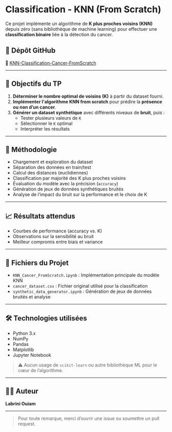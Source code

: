 # Classification - KNN (From Scratch)

Ce projet implémente un algorithme de **K plus proches voisins (KNN)** depuis zéro (sans bibliothèque de machine learning) pour effectuer une **classification binaire** liée à la détection du cancer.

## 📁 Dépôt GitHub

🔗 [KNN-Classification-Cancer-FromScratch](https://github.com/Labrini-Ouiam/KNN-Classification-Cancer-FromScratch.git)

---

## 🧪 Objectifs du TP

1. **Déterminer le nombre optimal de voisins (K)** à partir du dataset fourni.
2. **Implémenter l'algorithme KNN from scratch** pour prédire la **présence ou non d’un cancer**.
3. **Générer un dataset synthétique** avec différents niveaux de **bruit**, puis :
   - Tester plusieurs valeurs de `K`
   - Sélectionner le `K` optimal
   - Interpréter les résultats

---

## 🧠 Méthodologie

- Chargement et exploration du dataset
- Séparation des données en train/test
- Calcul des distances (euclidiennes)
- Classification par majorité des K plus proches voisins
- Évaluation du modèle avec la précision (`accuracy`)
- Génération de jeux de données synthétiques bruités
- Analyse de l’impact du bruit sur la performance et le choix de K

---

## 📈 Résultats attendus

- Courbes de performance (accuracy vs. K)
- Observations sur la sensibilité au bruit
- Meilleur compromis entre biais et variance

---

## 📂 Fichiers du Projet

- `KNN_Cancer_FromScratch.ipynb` : Implémentation principale du modèle KNN
- `cancer_dataset.csv` : Fichier original utilisé pour la classification
- `synthetic_data_generator.ipynb` : Génération de jeux de données bruités et analyse

---

## 🛠️ Technologies utilisées

- Python 3.x
- NumPy
- Pandas
- Matplotlib
- Jupyter Notebook

> ⚠️ Aucun usage de `scikit-learn` ou autre bibliothèque ML pour le cœur de l’algorithme.

---

## 👩‍💻 Auteur

**Labrini Ouiam**  

---

> Pour toute remarque, merci d’ouvrir une issue ou soumettre un pull request.

